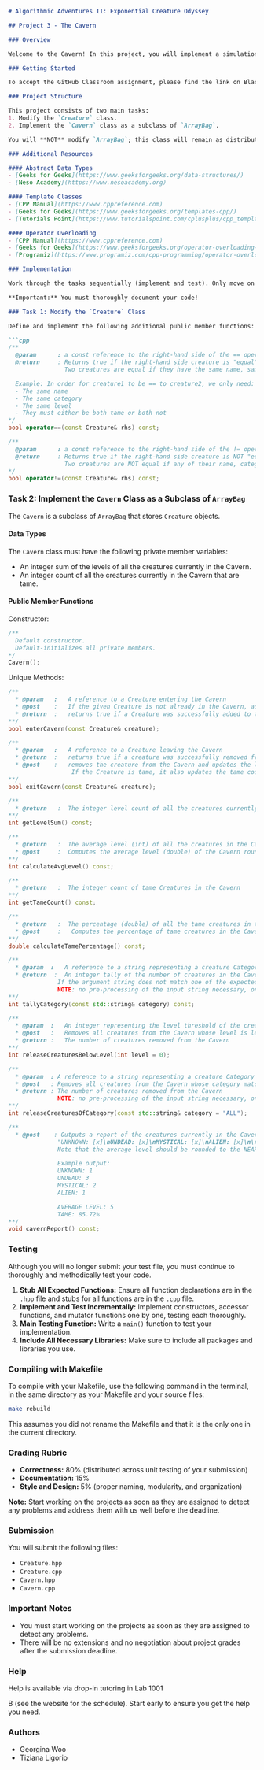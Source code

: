 ```markdown
# Algorithmic Adventures II: Exponential Creature Odyssey

## Project 3 - The Cavern

### Overview

Welcome to the Cavern! In this project, you will implement a simulation setting by defining the `Cavern` class, where you will house your Creatures. This project involves modifying the `Creature` class and implementing the `Cavern` class as a subclass of `ArrayBag` that holds `Creature` objects. You will create functionality to add and remove Creatures from the Cavern and query the Cavern for information about the Creatures it contains. Additionally, you will be able to release Creatures from the Cavern based on their level and category.

### Getting Started

To accept the GitHub Classroom assignment, please find the link on Blackboard.

### Project Structure

This project consists of two main tasks:
1. Modify the `Creature` class.
2. Implement the `Cavern` class as a subclass of `ArrayBag`.

You will **NOT** modify `ArrayBag`; this class will remain as distributed.

### Additional Resources

#### Abstract Data Types
- [Geeks for Geeks](https://www.geeksforgeeks.org/data-structures/)
- [Neso Academy](https://www.nesoacademy.org)

#### Template Classes
- [CPP Manual](https://www.cppreference.com)
- [Geeks for Geeks](https://www.geeksforgeeks.org/templates-cpp/)
- [Tutorials Point](https://www.tutorialspoint.com/cplusplus/cpp_templates.htm)

#### Operator Overloading
- [CPP Manual](https://www.cppreference.com)
- [Geeks for Geeks](https://www.geeksforgeeks.org/operator-overloading-c/)
- [Programiz](https://www.programiz.com/cpp-programming/operator-overloading)

### Implementation

Work through the tasks sequentially (implement and test). Only move on to a task when you are confident that the previous one has been completed correctly. Ensure that the names of classes and methods exactly match those in this specification.

**Important:** You must thoroughly document your code!

### Task 1: Modify the `Creature` Class

Define and implement the following additional public member functions:

```cpp
/**
  @param      : a const reference to the right-hand side of the == operator.
  @return     : Returns true if the right-hand side creature is "equal", false otherwise.
                Two creatures are equal if they have the same name, same category, same level, and if they're either both tame or both not.

  Example: In order for creature1 to be == to creature2, we only need:
  - The same name
  - The same category
  - The same level
  - They must either be both tame or both not
*/
bool operator==(const Creature& rhs) const;

/**
  @param      : a const reference to the right-hand side of the != operator.
  @return     : Returns true if the right-hand side creature is NOT "equal" (!=), false otherwise.
                Two creatures are NOT equal if any of their name, category, or level are not equal, or if one is tame and the other is not.
*/
bool operator!=(const Creature& rhs) const;
```

### Task 2: Implement the `Cavern` Class as a Subclass of `ArrayBag`

The `Cavern` is a subclass of `ArrayBag` that stores `Creature` objects.

#### Data Types

The `Cavern` class must have the following private member variables:
- An integer sum of the levels of all the creatures currently in the Cavern.
- An integer count of all the creatures currently in the Cavern that are tame.

#### Public Member Functions

Constructor:

```cpp
/**
  Default constructor.
  Default-initializes all private members. 
*/
Cavern();
```

Unique Methods:

```cpp
/**
  * @param   :   A reference to a Creature entering the Cavern
  * @post    :   If the given Creature is not already in the Cavern, add Creature to the Cavern and updates the level sum and the tame Creature count if the creature is tame.
  * @return  :   returns true if a Creature was successfully added to the Cavern, false otherwise
**/
bool enterCavern(const Creature& creature);

/**
  * @param   :   A reference to a Creature leaving the Cavern
  * @return  :   returns true if a creature was successfully removed from the Cavern (i.e. items_), false otherwise
  * @post    :   removes the creature from the Cavern and updates the level sum. 
                  If the Creature is tame, it also updates the tame count.
**/
bool exitCavern(const Creature& creature);

/**
  * @return   :  The integer level count of all the creatures currently in the Cavern
**/
int getLevelSum() const;

/**
  * @return   :  The average level (int) of all the creatures in the Cavern
  * @post     :  Computes the average level (double) of the Cavern rounded to the NEAREST integer.
**/
int calculateAvgLevel() const;

/**
  * @return   :  The integer count of tame Creatures in the Cavern
**/
int getTameCount() const;

/**
  * @return   :  The percentage (double) of all the tame creatures in the Cavern
  * @post     :   Computes the percentage of tame creatures in the Cavern rounded up to 2 decimal places.
**/
double calculateTamePercentage() const;

/**
  * @param  :   A reference to a string representing a creature Category with value in ["UNKNOWN", "UNDEAD", "MYSTICAL", "ALIEN"]
  * @return  :  An integer tally of the number of creatures in the Cavern of the given category. 
              If the argument string does not match one of the expected category values, the tally is zero. 
              NOTE: no pre-processing of the input string necessary, only uppercase input will match.
**/
int tallyCategory(const std::string& category) const;

/**
  * @param  :   An integer representing the level threshold of the creatures to be removed from the Cavern, with default value 0
  * @post   :   Removes all creatures from the Cavern whose level is less than the given level. If no level is given, removes all creatures from the Cavern. Ignore negative input.
  * @return :   The number of creatures removed from the Cavern
**/
int releaseCreaturesBelowLevel(int level = 0);

/**
  * @param  : A reference to a string representing a creature Category with a value in ["UNKNOWN", "UNDEAD", "MYSTICAL", "ALIEN"], or default value "ALL" if no category is given
  * @post   : Removes all creatures from the Cavern whose category matches the given category. If no category is given, removes all creatures from the Cavern.
  * @return : The number of creatures removed from the Cavern
              NOTE: no pre-processing of the input string necessary, only uppercase input will match. If the input string does not match one of the expected category values, do not remove any creatures.
**/
int releaseCreaturesOfCategory(const std::string& category = "ALL");

/**
  * @post    : Outputs a report of the creatures currently in the Cavern in the form:
              "UNKNOWN: [x]\nUNDEAD: [x]\nMYSTICAL: [x]\nALIEN: [x]\n\nAVERAGE LEVEL: [x]\nTAME:[x]%\n"
              Note that the average level should be rounded to the NEAREST integer, and the percentage of tame creatures in the Cavern should be rounded to 2 decimal places.

              Example output: 
              UNKNOWN: 1
              UNDEAD: 3
              MYSTICAL: 2
              ALIEN: 1

              AVERAGE LEVEL: 5
              TAME: 85.72%
**/
void cavernReport() const;
```

### Testing

Although you will no longer submit your test file, you must continue to thoroughly and methodically test your code.

1. **Stub All Expected Functions:** Ensure all function declarations are in the `.hpp` file and stubs for all functions are in the `.cpp` file.
2. **Implement and Test Incrementally:** Implement constructors, accessor functions, and mutator functions one by one, testing each thoroughly.
3. **Main Testing Function:** Write a `main()` function to test your implementation.
4. **Include All Necessary Libraries:** Make sure to include all packages and libraries you use.

### Compiling with Makefile

To compile with your Makefile, use the following command in the terminal, in the same directory as your Makefile and your source files:

```bash
make rebuild
```

This assumes you did not rename the Makefile and that it is the only one in the current directory.

### Grading Rubric

- **Correctness:** 80% (distributed across unit testing of your submission)
- **Documentation:** 15%
- **Style and Design:** 5% (proper naming, modularity, and organization)

**Note:** Start working on the projects as soon as they are assigned to detect any problems and address them with us well before the deadline.

### Submission

You will submit the following files:
- `Creature.hpp`
- `Creature.cpp`
- `Cavern.hpp`
- `Cavern.cpp`

### Important Notes

- You must start working on the projects as soon as they are assigned to detect any problems.
- There will be no extensions and no negotiation about project grades after the submission deadline.

### Help

Help is available via drop-in tutoring in Lab 1001

B (see the website for the schedule). Start early to ensure you get the help you need.

### Authors

- Georgina Woo
- Tiziana Ligorio
```
